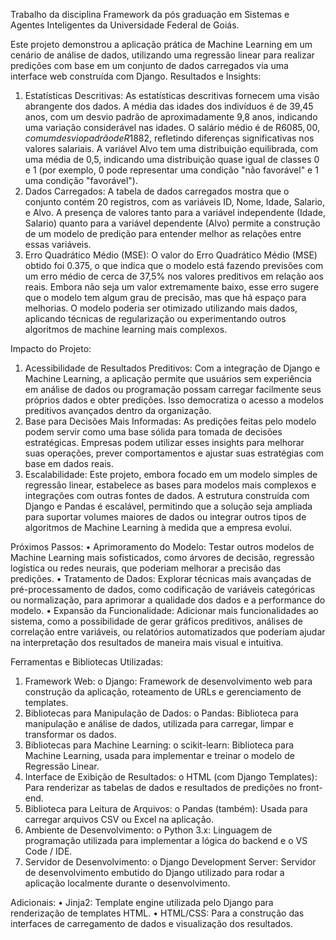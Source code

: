 Trabalho da disciplina Framework da pós graduação em Sistemas e Agentes Inteligentes da Universidade Federal de Goiás.

Este projeto demonstrou a aplicação prática de Machine Learning em um cenário de análise de dados, utilizando uma regressão linear para realizar predições com base em um conjunto de dados carregados via uma interface web construída com Django.
Resultados e Insights:

1.	Estatísticas Descritivas: As estatísticas descritivas fornecem uma visão abrangente dos dados. A média das idades dos indivíduos é de 39,45 anos, com um desvio padrão de aproximadamente 9,8 anos, indicando uma variação considerável nas idades. O salário médio é de R$6085,00, com um desvio padrão de R$1882, refletindo diferenças significativas nos valores salariais. A variável Alvo tem uma distribuição equilibrada, com uma média de 0,5, indicando uma distribuição quase igual de classes 0 e 1 (por exemplo, 0 pode representar uma condição "não favorável" e 1 uma condição "favorável").
2.	Dados Carregados: A tabela de dados carregados mostra que o conjunto contém 20 registros, com as variáveis ID, Nome, Idade, Salario, e Alvo. A presença de valores tanto para a variável independente (Idade, Salario) quanto para a variável dependente (Alvo) permite a construção de um modelo de predição para entender melhor as relações entre essas variáveis.
3.	Erro Quadrático Médio (MSE): O valor do Erro Quadrático Médio (MSE) obtido foi 0.375, o que indica que o modelo está fazendo previsões com um erro médio de cerca de 37,5% nos valores preditivos em relação aos reais. Embora não seja um valor extremamente baixo, esse erro sugere que o modelo tem algum grau de precisão, mas que há espaço para melhorias. O modelo poderia ser otimizado utilizando mais dados, aplicando técnicas de regularização ou experimentando outros algoritmos de machine learning mais complexos.

Impacto do Projeto:
1.	Acessibilidade de Resultados Preditivos: Com a integração de Django e Machine Learning, a aplicação permite que usuários sem experiência em análise de dados ou programação possam carregar facilmente seus próprios dados e obter predições. Isso democratiza o acesso a modelos preditivos avançados dentro da organização.
2.	Base para Decisões Mais Informadas: As predições feitas pelo modelo podem servir como uma base sólida para tomada de decisões estratégicas. Empresas podem utilizar esses insights para melhorar suas operações, prever comportamentos e ajustar suas estratégias com base em dados reais.
3.	Escalabilidade: Este projeto, embora focado em um modelo simples de regressão linear, estabelece as bases para modelos mais complexos e integrações com outras fontes de dados. A estrutura construída com Django e Pandas é escalável, permitindo que a solução seja ampliada para suportar volumes maiores de dados ou integrar outros tipos de algoritmos de Machine Learning à medida que a empresa evolui.

Próximos Passos:
•	Aprimoramento do Modelo: Testar outros modelos de Machine Learning mais sofisticados, como árvores de decisão, regressão logística ou redes neurais, que poderiam melhorar a precisão das predições.
•	Tratamento de Dados: Explorar técnicas mais avançadas de pré-processamento de dados, como codificação de variáveis categóricas ou normalização, para aprimorar a qualidade dos dados e a performance do modelo.
•	Expansão da Funcionalidade: Adicionar mais funcionalidades ao sistema, como a possibilidade de gerar gráficos preditivos, análises de correlação entre variáveis, ou relatórios automatizados que poderiam ajudar na interpretação dos resultados de maneira mais visual e intuitiva.

Ferramentas e Bibliotecas Utilizadas:
1.	Framework Web: o	Django: Framework de desenvolvimento web para construção da aplicação, roteamento de URLs e gerenciamento de templates.
2.	Bibliotecas para Manipulação de Dados: o	Pandas: Biblioteca para manipulação e análise de dados, utilizada para carregar, limpar e transformar os dados.
3.	Bibliotecas para Machine Learning: o	scikit-learn: Biblioteca para Machine Learning, usada para implementar e treinar o modelo de Regressão Linear.
4.	Interface de Exibição de Resultados: o	HTML (com Django Templates): Para renderizar as tabelas de dados e resultados de predições no front-end.
5.	Biblioteca para Leitura de Arquivos: o	Pandas (também): Usada para carregar arquivos CSV ou Excel na aplicação.
6.	Ambiente de Desenvolvimento: o	Python 3.x: Linguagem de programação utilizada para implementar a lógica do backend e o	VS Code / IDE.
7.	Servidor de Desenvolvimento: o	Django Development Server: Servidor de desenvolvimento embutido do Django utilizado para rodar a aplicação localmente durante o desenvolvimento.

Adicionais:
•	Jinja2: Template engine utilizada pelo Django para renderização de templates HTML.
•	HTML/CSS: Para a construção das interfaces de carregamento de dados e visualização dos resultados.

